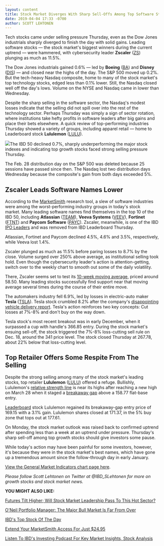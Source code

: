 ```yaml
---
layout: content
title: Stock Market Diverges With Sharp Sell-Offs Among Top Software Stocks
date: 2019-04-04 17:33 -0700
author: SCOTT LEHTONEN
---
```






Tech stocks came under selling pressure Thursday, even as the Dow Jones industrials sharply diverged to finish the day with solid gains. Leading software stocks — the stock market's biggest winners during the current uptrend — were hammered, with cybersecurity leader **Zscaler** ([ZS](https://research.investors.com/quote.aspx?symbol=ZS)) plunging as much as 11.5%.




The Dow Jones industrials gained 0.6% — led by **Boeing** ([BA](https://research.investors.com/quote.aspx?symbol=BA)) and **Disney** ([DIS](https://research.investors.com/quote.aspx?symbol=DIS)) — and closed near the highs of the day. The S&P 500 moved up 0.2%. But the tech-heavy Nasdaq composite, home to many of the stock market's top technology stocks, edged less than 0.1% lower. Still, the Nasdaq closed well off the day's lows. Volume on the NYSE and Nasdaq came in lower than Wednesday.


Despite the sharp selling in the software sector, the Nasdaq's modest losses indicate that the selling did not spill over into the rest of the technology sector. Perhaps Thursday was simply a sign of sector rotation, where institutions take hefty profits in software leaders after big gains and place their bets elsewhere. A quick review of top-performing industries Thursday showed a variety of groups, including apparel retail — home to Leaderboard stock **Lululemon** ([LULU](https://research.investors.com/quote.aspx?symbol=LULU)).


![](https://www.investors.com/wp-content/uploads/2019/04/MP040419-250x300.jpg)The IBD 50 declined 0.7%, sharply underperforming the major stock indexes and indicating top growth stocks faced strong selling pressure Thursday.


The Feb. 28 distribution day on the S&P 500 was deleted because 25 sessions have passed since then. The Nasdaq lost two distribution days Wednesday because the composite's gain from both days exceeded 5%.


Zscaler Leads Software Names Lower
----------------------------------


According to the [MarketSmith](https://marketsmith.investors.com/) research tool, a slew of software industries were among the worst-performing industry groups in today's stock market. Many leading software names find themselves in the top 10 of the IBD 50, including **Atlassian** ([TEAM](https://research.investors.com/quote.aspx?symbol=TEAM)), **Veeva Systems** ([VEEV](https://research.investors.com/quote.aspx?symbol=VEEV)), **Fortinet** ([FTNT](https://research.investors.com/quote.aspx?symbol=FTNT)) and **Paycom** **Software** ([PAYC](https://research.investors.com/quote.aspx?symbol=PAYC)). Zscaler, meanwhile, is one of the IBD [IPO Leaders](https://research.investors.com/stock-lists/ipo-leaders/) and was removed from IBD Leaderboard Thursday.


Atlassian, Fortinet and Paycom declined 4.5%, 4.6% and 3.5%, respectively, while Veeva lost 1.4%.


Zscaler plunged as much as 11.5% before paring losses to 8.7% by the close. Volume surged over 250% above average, as institutional selling took hold. Even though the cybersecurity leader's action is attention-getting, switch over to the weekly chart to smooth out some of the daily volatility.


There, Zscaler seems set to test its [10-week moving average,](https://www.investors.com/how-to-invest/investors-corner/how-to-buy-stocks-why-the-10-week-moving-average-offers-new-entry-points/) priced around 58.50. Many leading stocks successfully find support near that moving average several times during the course of their entire move.



The automakers industry fell 6.9%, led by losses in electric-auto maker **Tesla** ([TSLA](https://research.investors.com/quote.aspx?symbol=TSLA)). Tesla stock crumbled 8.2% after the company's [disappointing vehicle delivery report](https://www.investors.com/news/technology/tesla-stock-first-quarter-deliveries/). Tesla's action reinforces two key concepts: Cut losses at 7%-8% and don't buy on the way down.


Tesla stock's most recent breakout was in early December, when it surpassed a cup with handle's 366.85 entry. During the stock market's ensuing sell-off, the stock triggered the 7%-8% loss-cutting sell rule on Dec. 18, around the 341 price level. The stock closed Thursday at 267.78, about 22% below that loss-cutting level.



Top Retailer Offers Some Respite From The Selling
-------------------------------------------------


Despite the strong selling among many of the stock market's leading stocks, top retailer **Lululemon** ([LULU](https://research.investors.com/quote.aspx?symbol=LULU)) offered a refuge. Bullishly, Lululemon's [relative strength line](https://www.investors.com/how-to-invest/investors-corner/a-stock-breakout-specialty-tool-the-relative-strength-line/) is near its highs after reaching a new high on March 28 when it staged a [breakaway gap](https://www.investors.com/how-to-invest/investors-corner/breakaway-gap-the-art-of-the-breakout/) above a 158.77 flat-base entry.


[Leaderboard](https://leaderboard.investors.com//#/leaders/leadersnearabuypoint) stock Lululemon regained its breakaway-gap entry price of 169.15 with a 3.1% gain. Lululemon shares closed at 171.37, in the 5% buy zone that tops out at 177.61.


On Monday, the stock market outlook was raised back to confirmed uptrend after spending less than a week at an uptrend under pressure. Thursday's sharp sell-off among top growth stocks should give investors some pause.


While today's action may have been painful for some investors, however, it's because they were in the stock market's best names, which have gone up a tremendous amount since the follow-through day in early January.


[View the General Market Indicators chart page here](https://www.investors.com/wp-content/uploads/2019/04/IBD0404152503GMI2.pdf).


*Please follow Scott Lehtonen on Twitter at @IBD\_SLehtonen for more on growth stocks and stock market news.*


**YOU MIGHT ALSO LIKE:**


[Futures Tilt Higher; Will Stock Market Leadership Pass To This Hot Sector?](https://www.investors.com/market-trend/stock-market-today/dow-jones-futures-chip-stock-market-leaders-amd-broadcom-apple/)


[O'Neil Portfolio Manager: The Major Bull Market Is Far From Over](https://www.investors.com/how-to-invest/bull-market-far-from-over-expert/)


[IBD's Top Stock Of The Day](https://www.investors.com/research/ibd-stock-of-the-day/)


[Extend Your MarketSmith Access For Just $24.95](https://shop.investors.com/offer/splashresponsive.aspx?id=ms-4weeksfor2495&src=A00387A)


[Listen To IBD's Investing Podcast For Key Market Insights, Stock Analysis](https://www.investors.com/how-to-invest/investing-podcast-how-to-make-more-money-stock-market-top-stocks-stock-charts/)




